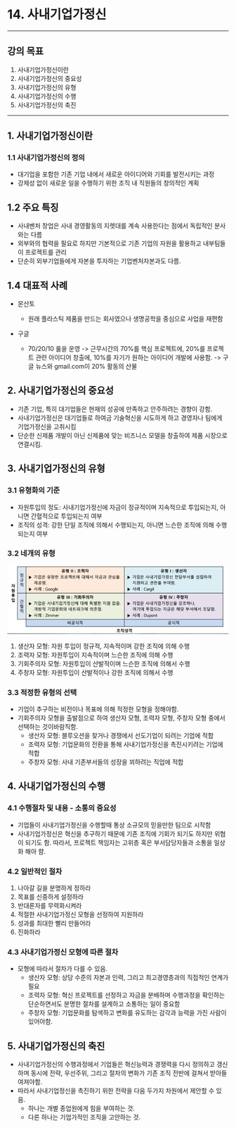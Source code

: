 # 14. 사내기업가정신
---
## 강의 목표
1. 사내기업가정신이란
2. 사내기업가정신의 중요성
3. 사내기업가정신의 유형
4. 사내기업가정신의 수행
5. 사내기업가정신의 축진
---

## 1. 사내기업가정신이란
### 1.1 사내기업가정신의 정의

- 대기업을 포함한 기존 기업 내에서 새로운 아이디어와 기회를 발전시키는 과정
- 강제성 없이 새로운 일을 수행하기 위한 조직 내 직원들의 창의적인 계획

## 1.2 주요 특징

- 사내벤처 창업은 사내 경영활동의 지렛대를 계속 사용한다는 점에서 독립적인 분사와는 다름
- 외부와의 협력을 필요로 하지만 기본적으로 기존 기업의 자원을 활용하고 내부팀들이 프로젝트를 관리
- 단순히 외부기업들에게 자본을 투자하는 기업벤처자본과도 다름.

## 1.4 대표적 사례

- 몬산토
  - 원래 플라스틱 제품을 만드는 회사였으나 생명공학을 중심으로 사업을 재편함

- 구글
  - 70/20/10 룰을 운영 -> 근무시간의 70%를 핵심 프로젝트에, 20%를 프로젝트 관련 아이디어 창출에, 10%를 자기가 원하는 아이디어 개발에 사용함. -> 구글 뉴스와 gmail.com이 20% 활동의 산물

## 2. 사내기업가정신의 중요성

- 기존 기업, 특히 대기업들은 현재의 성공에 만족하고 안주하려는 경향이 강함.
- 사내기업가정신은 대기업들로 하여금 기술혁신을 시도하게 하고 경영자나 팀에게 기업가정신을 고취시킴
- 단순한 신제품 개발이 아닌 신제품에 맞는 비즈니스 모델을 창출하여 제품 시장으로 연결시킴.

## 3. 사내기업가정신의 유형

### 3.1 유형화의 기준

- 자원투입의 정도: 사내기업가정신에 자금이 정규적이며 지속적으로 투입되는지, 아니면 간혈적으로 투입되는지 여부
- 조직의 성격: 강한 단일 조직에 의해서 수행되는지, 아니면 느슨한 조직에 의해 수행되는지 여부

### 3.2 네개의 유형

![](https://github.com/abcbank/2019_winter/blob/master/venture/img/14week_category.PNG)

1. 생산자 모형: 자원 투입이 정규적, 지속적이며 강한 조직에 의해 수행
2. 조력자 모형: 자원투입이 지속적이며 느슨한 조직에 의해 수행
3. 기회주의자 모형: 자원투입이 산발적이며 느슨한 조직에 의해서 수행
4. 주창자 모형: 자원투입이 산발적이나 강한 조직에 의해서 수행

### 3.3 적정한 유형의 선택

- 기업이 추구하는 비전이나 목표에 의해 적정한 모형을 정해야함.
- 기회주의자 모형을 출발점으로 하여 생산자 모형, 조력자 모형, 주창자 모형 중에서 선택하는 것이바람직함.
  - 생산자 모형: 블루오션을 찾거나 경쟁에서 선도기업이 되려는 기업에 적합
  - 조력자 모형: 기업문화의 전환을 통해 사내기업가정신을 촉진시키려는 기업에 적합
  - 주창자 모형: 사내 기존부서들의 성장을 꾀하려는 직업에 적합

## 4. 사내기업가정신의 수행

### 4.1 수행절차 및 내용 - 소통의 중요성

- 기업들이 사내기업가정신을 수행할때 통상 소규모의 믿을만한 팀으로 시작함
- 사내기업가정신은 혁신을 추구하기 때문에 기존 조직에 기회가 되기도 하지만 위협이 되기도 함. 따라서, 프로젝트 책임자는 고위층 혹은 부서담당자들과 소통을 일상화 해아 햠.

### 4.2 일반적인 절차

1. 나아갈 길을 분명하게 정하라
2. 목표를 신중하게 설정하라
3. 반대론자를 무력화시켜라
4. 적절한 사내기업가정신 모형을 선정하여 지원하라
5. 성과를 최대한 빨리 만들어라
6. 진화하라

### 4.3 사내기업가정신 모형에 따른 절차

- 모형에 따라서 절차가 다를 수 있음.
  - 생산자 모형: 상당 수준의 자본과 인력, 그리고 최고경영층과의 직접적인 연계가 필요
  - 조력자 모형: 혁신 프로젝트를 선정하고 자금을 분배하며 수행과정을 확인하는 단순하면서도 분명한 절차를 설계하고 소통하는 일이 중요함
  - 주창자 모형: 기업문화를 탐색하고 변화를 유도하는 감각과 능력을 가진 사람이 있어야함.

## 5. 사내기업가정신의 축진

- 사내기업가정신의 수행과정에서 기업들은 혁신능력과 경쟁력을 다시 정의하고 갱신하며 동시에 전략, 우선주위, 그리고 절차의 변화가 기존 조직 전반에 걸쳐서 받아들여져야함.
- 따라서 사내기업정신을 촉진하기 위한 전략을 다음 두가지 차원에서 제안할 수 있음.
  - 하나는 개별 종업원에게 힘을 부여하는 것.
  - 다른 하나는 기업가적인 조직을 고안하는 것.

